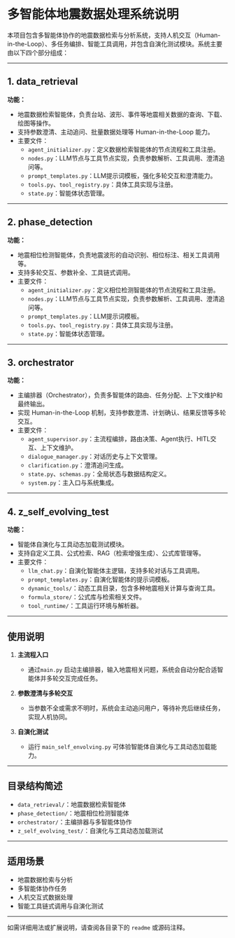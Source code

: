 # 多智能体地震数据处理系统说明

本项目包含多智能体协作的地震数据检索与分析系统，支持人机交互（Human-in-the-Loop）、多任务编排、智能工具调用，并包含自演化测试模块。系统主要由以下四个部分组成：

---

## 1. data_retrieval

**功能：**  
- 地震数据检索智能体，负责台站、波形、事件等地震相关数据的查询、下载、绘图等操作。
- 支持参数澄清、主动追问、批量数据处理等 Human-in-the-Loop 能力。
- 主要文件：
  - `agent_initializer.py`：定义数据检索智能体的节点流程和工具注册。
  - `nodes.py`：LLM节点与工具节点实现，负责参数解析、工具调用、澄清追问等。
  - `prompt_templates.py`：LLM提示词模板，强化多轮交互和澄清能力。
  - `tools.py`、`tool_registry.py`：具体工具实现与注册。
  - `state.py`：智能体状态管理。

---

## 2. phase_detection

**功能：**  
- 地震相位检测智能体，负责地震波形的自动识别、相位标注、相关工具调用等。
- 支持多轮交互、参数补全、工具链式调用。
- 主要文件：
  - `agent_initializer.py`：定义相位检测智能体的节点流程和工具注册。
  - `nodes.py`：LLM节点与工具节点实现，负责参数解析、工具调用、澄清追问等。
  - `prompt_templates.py`：LLM提示词模板。
  - `tools.py`、`tool_registry.py`：具体工具实现与注册。
  - `state.py`：智能体状态管理。

---

## 3. orchestrator

**功能：**  
- 主编排器（Orchestrator），负责多智能体的路由、任务分配、上下文维护和最终输出。
- 实现 Human-in-the-Loop 机制，支持参数澄清、计划确认、结果反馈等多轮交互。
- 主要文件：
  - `agent_supervisor.py`：主流程编排，路由决策、Agent执行、HITL交互、上下文维护。
  - `dialogue_manager.py`：对话历史与上下文管理。
  - `clarification.py`：澄清追问生成。
  - `state.py`、`schemas.py`：全局状态与数据结构定义。
  - `system.py`：主入口与系统集成。

---

## 4. z_self_evolving_test

**功能：**  
- 智能体自演化与工具动态加载测试模块。
- 支持自定义工具、公式检索、RAG（检索增强生成）、公式库管理等。
- 主要文件：
  - `llm_chat.py`：自演化智能体主逻辑，支持多轮对话与工具调用。
  - `prompt_templates.py`：自演化智能体的提示词模板。
  - `dynamic_tools/`：动态工具目录，包含多种地震相关计算与查询工具。
  - `formula_store/`：公式库与检索相关文件。
  - `tool_runtime/`：工具运行环境与解析器。

---

## 使用说明

1. **主流程入口**  
   - 通过`main.py` 启动主编排器，输入地震相关问题，系统会自动分配合适智能体并多轮交互完成任务。

2. **参数澄清与多轮交互**  
   - 当参数不全或需求不明时，系统会主动追问用户，等待补充后继续任务，实现人机协同。

3. **自演化测试**  
   - 运行 `main_self_envolving.py` 可体验智能体自演化与工具动态加载能力。

---

## 目录结构简述

- `data_retrieval/`：地震数据检索智能体
- `phase_detection/`：地震相位检测智能体
- `orchestrator/`：主编排器与多智能体协作
- `z_self_evolving_test/`：自演化与工具动态加载测试

---

## 适用场景

- 地震数据检索与分析
- 多智能体协作任务
- 人机交互式数据处理
- 智能工具链式调用与自演化测试

---

如需详细用法或扩展说明，请查阅各目录下的 `readme` 或源码注释。
